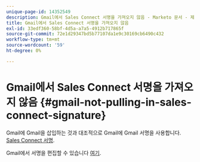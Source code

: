 ```yaml
---
unique-page-id: 14352549
description: Gmail에서 Sales Connect 서명을 가져오지 않음 - Marketo 문서 - 제품 설명서
title: Gmail에서 Sales Connect 서명을 가져오지 않음
exl-id: 33edf360-58bf-4d5a-a7a5-4912b717865f
source-git-commit: 72e1d29347bd5b77107da1e9c30169cb6490c432
workflow-type: tm+mt
source-wordcount: '59'
ht-degree: 0%

---
```


# Gmail에서 Sales Connect 서명을 가져오지 않음 {#gmail-not-pulling-in-sales-connect-signature}

Gmail에 Gmail을 삽입하는 것과 대조적으로 Gmail에 Gmail 서명을 사용합니다. [Sales Connect 서명](https://toutapp.com/next#settings).

Gmail에서 서명을 편집할 수 있습니다 [여기](https://mail.google.com/mail/u/0/#settings/general).
